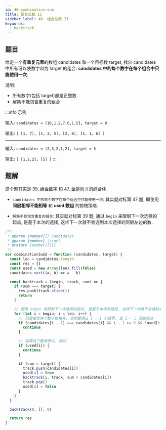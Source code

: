 ```yaml
---
id: 40-combination-sum
title: 组合总数 II
sidebar_label: 40. 组合总数 II
keywords:
  - backtrack
---
```


## 题目

给定一个**有重复元素**的数组 candidates 和一个目标数 target, 找出 candidates 中所有可以使数字和为 target 的组合. **candidates 中的每个数字在每个组合中只能使用一次**.

说明:

- 所有数字(包括 target)都是正整数
- 解集不能包含重复的组合

:::info 示例

输入: `candidates = [10,1,2,7,6,1,5], target = 8`

输出: `[ [1, 7], [1, 2, 5], [2, 6], [1, 1, 6] ]`

---

输入: `candidates = [2,5,2,1,2], target = 5`

输出: `[ [1,2,2], [5] ]`
:::

## 题解

这个题其实是 [39. 组合数字](./39-combination-sum.md) 和 [47. 全排列 II](./47-permute.md) 的综合体.

- `candidates 中的每个数字在每个组合中只能使用一次`: 其实就对标第 47 题, 即使用 **同层相邻不能相等** 和 **used 数组** 的剪枝策略.

- `解集不能包含重复的组合`: 其实就对标第 39 题, 通过 `begin` 来限制下一次选择的起点, 是基于本次的选择, 这样下一次就不会选到本次选择的同层左边的数.

```js
/**
 * @param {number[]} candidates
 * @param {number} target
 * @return {number[][]}
 */
var combinationSum2 = function (candidates, target) {
  const len = candidates.length
  const res = []
  const used = new Array(len).fill(false)
  candidates.sort((a, b) => a - b)

  const backtrack = (begin, track, sum) => {
    if (sum === target) {
      res.push(track.slice())
      return
    }

    // 使用 begin 来限制下一次选择的起点, 是基于本次的选择, 这样下一次就不会选到本次选择的同层左边的数.
    for (let i = begin; i < len; i++) {
      // 同层相邻两个数不能相等, 当然要保证 i - 1 不越界, 且 i - 1 没被用过
      if (candidates[i - 1] === candidates[i] && i - 1 >= 0 && !used[i - 1]) {
        continue
      }

      // 如果这个数被用过, 跳过
      if (used[i]) {
        continue
      }

      if (sum < target) {
        track.push(candidates[i])
        used[i] = true
        backtrack(i, track, sum + candidates[i])
        track.pop()
        used[i] = false
      }
    }
  }

  backtrack(0, [], 0)

  return res
}
```
